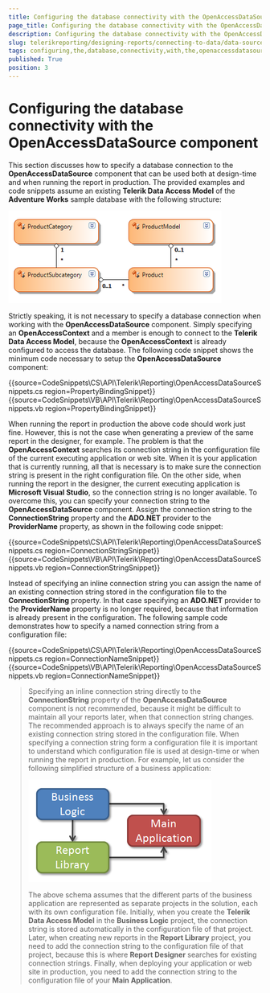 ```yaml
---
title: Configuring the database connectivity with the OpenAccessDataSource component
page_title: Configuring the database connectivity with the OpenAccessDataSource component 
description: Configuring the database connectivity with the OpenAccessDataSource component
slug: telerikreporting/designing-reports/connecting-to-data/data-source-components/openaccessdatasource-component/configuring-the-database-connectivity-with-the-openaccessdatasource-component
tags: configuring,the,database,connectivity,with,the,openaccessdatasource,component
published: True
position: 3
---
```


# Configuring the database connectivity with the OpenAccessDataSource component

This section discusses how to specify a database connection to the __OpenAccessDataSource__ component that can be used both at design-time and when running the report in production. The provided examples and code snippets assume an existing __Telerik Data Access Model__ of the __Adventure Works__ sample database with the following structure:  

  ![](images/DataSources/OpenAccessDataSourceAdventureWorksEntityModel.png)

Strictly speaking, it is not necessary to specify a database connection when working with the __OpenAccessDataSource__ component. Simply specifying an __OpenAccessContext__ and a member is enough to connect to the __Telerik Data Access Model__, because the __OpenAccessContext__ is already configured to access the database. The following code snippet shows the minimum code necessary to setup the __OpenAccessDataSource__ component: 

{{source=CodeSnippets\CS\API\Telerik\Reporting\OpenAccessDataSourceSnippets.cs region=PropertyBindingSnippet}}
{{source=CodeSnippets\VB\API\Telerik\Reporting\OpenAccessDataSourceSnippets.vb region=PropertyBindingSnippet}}

When running the report in production the above code should work just fine. However, this is not the case when generating a preview of the same report in the designer, for example. The problem is that the __OpenAccessContext__ searches its connection string in the configuration file of the current executing application or web site. When it is your application that is currently running, all that is necessary is to make sure the connection string is present in the right configuration file. On the other side, when running the report in the designer, the current executing application is __Microsoft Visual Studio__, so the connection string is no longer available. To overcome this, you can specify your connection string to the __OpenAccessDataSource__ component. Assign the connection string to the __ConnectionString__ property and the __ADO.NET__ provider to the __ProviderName__ property, as shown in the following code snippet: 

{{source=CodeSnippets\CS\API\Telerik\Reporting\OpenAccessDataSourceSnippets.cs region=ConnectionStringSnippet}}
{{source=CodeSnippets\VB\API\Telerik\Reporting\OpenAccessDataSourceSnippets.vb region=ConnectionStringSnippet}}

Instead of specifying an inline connection string you can assign the name of an existing connection string stored in the configuration file to the __ConnectionString__ property. In that case specifying an __ADO.NET__ provider to the __ProviderName__ property is no longer required, because that information is already present in the configuration. The following sample code demonstrates how to specify a named connection string from a configuration file: 

{{source=CodeSnippets\CS\API\Telerik\Reporting\OpenAccessDataSourceSnippets.cs region=ConnectionNameSnippet}}
{{source=CodeSnippets\VB\API\Telerik\Reporting\OpenAccessDataSourceSnippets.vb region=ConnectionNameSnippet}}

> Specifying an inline connection string directly to the  __ConnectionString__ property of the __OpenAccessDataSource__ component is not recommended, because it might be difficult to maintain all your reports later, when that connection string changes. The recommended approach is to always specify the name of an existing connection string stored in the configuration file. When specifying a connection string form a configuration file it is important to understand which configuration file is used at design-time or when running the report in production. For example, let us consider the following simplified structure of a business application: 
>
> ![](images/DataSources/BusinessApplicationStructure.png)
>
> The above schema assumes that the different parts of the business application are represented as separate projects in the solution, each with its own configuration file. Initially, when you create the __Telerik Data Access Model__ in the __Business Logic__ project, the connection string is stored automatically in the configuration file of that project. Later, when creating new reports in the __Report Library__ project, you need to add the connection string to the configuration file of that project, because this is where __Report Designer__ searches for existing connection strings. Finally, when deploying your application or web site in production, you need to add the connection string to the configuration file of your __Main Application__.

